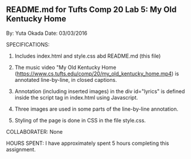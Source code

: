 ## README.md for Tufts Comp 20 Lab 5: My Old Kentucky Home

By: Yuta Okada
Date: 03/03/2016

SPECIFICATIONS:

1. Includes index.html and style.css abd README.md (this file)

2. The music video "My Old Kentucky Home 
   (https://www.cs.tufts.edu/comp/20/my_old_kentucky_home.mp4) 
   is annotated line-by-line, in closed captions.

3. Annotation (including inserted images) in the div id="lyrics"
   is defined inside the script tag in index.html using
   Javascript. 

4. Three images are used in some parts of the line-by-line annotation.

5. Styling of the page is done in CSS in the file style.css.

COLLABORATER:
None

HOURS SPENT:
I have approximately spent 5 hours completing this assignment.
